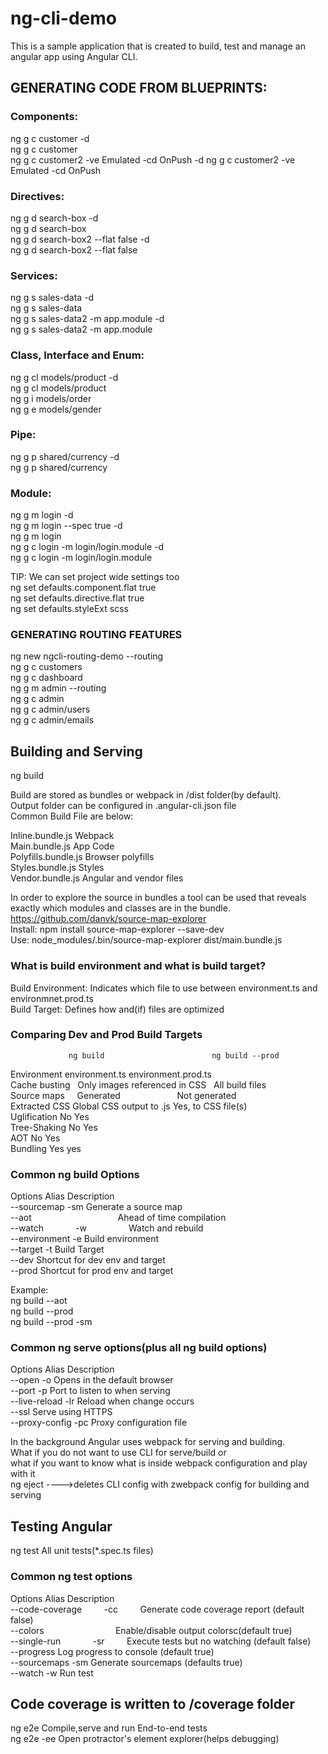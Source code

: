 # ng-cli-demo
This is a sample application that is created to build, test and manage an angular app using Angular CLI.

## GENERATING CODE FROM BLUEPRINTS:
### Components:
ng g c customer -d  
ng g c customer  
ng g c customer2 -ve Emulated -cd OnPush -d 
ng g c customer2 -ve Emulated -cd OnPush  

### Directives:
ng g d search-box -d  
ng g d search-box  
ng g d search-box2 --flat false -d  
ng g d search-box2 --flat false  

### Services:
ng g s sales-data -d  
ng g s sales-data  
ng g s sales-data2 -m app.module -d  
ng g s sales-data2 -m app.module  

### Class, Interface and Enum: 
ng g cl models/product -d  
ng g cl models/product  
ng g i models/order  
ng g e models/gender  

### Pipe:
ng g p shared/currency -d  
ng g p shared/currency  

### Module:
ng g m login -d  
ng g m login --spec true -d  
ng g m login  
ng g c login -m login/login.module -d  
ng g c login -m login/login.module  

TIP: We can set project wide settings too  
ng set defaults.component.flat true  
ng set defaults.directive.flat true  
ng set defaults.styleExt scss  


### GENERATING ROUTING FEATURES
ng new ngcli-routing-demo --routing  
ng g c customers  
ng g c dashboard  
ng g m admin --routing  
ng g c admin  
ng g c admin/users  
ng g c admin/emails  

## Building and Serving 

ng build <options>  

Build are stored as bundles or webpack in /dist folder(by default).  
Output folder can be configured in .angular-cli.json file  
Common Build File are below:

Inline.bundle.js       Webpack  
Main.bundle.js         App Code  
Polyfills.bundle.js    Browser polyfills  
Styles.bundle.js       Styles  
Vendor.bundle.js       Angular and vendor files  

In order to explore the source in bundles a tool can be used that 
reveals exactly which modules and classes are in the bundle.  
https://github.com/danvk/source-map-explorer  
Install:  npm install source-map-explorer  --save-dev  
Use: node_modules/.bin/source-map-explorer dist/main.bundle.js  


### What is build environment and what is build target?  
Build Environment: Indicates which file  to use between environment.ts and environmnet.prod.ts  
Build Target: Defines how and(if) files are optimized   

### Comparing Dev and Prod Build Targets 
                 ng build                        ng build --prod  
Environment      environment.ts                  environment.prod.ts  
Cache busting    Only images referenced in CSS   All build files  
Source maps      Generated                       Not generated  
Extracted CSS    Global CSS output to .js        Yes, to CSS file(s)  
Uglification     No                              Yes  
Tree-Shaking     No                              Yes  
AOT              No                              Yes  
Bundling         Yes                             yes  
			
### Common ng build Options
Options             Alias               Description  
--sourcemap         -sm                 Generate a source map  
--aot                                   Ahead of time compilation  
--watch              -w                 Watch and rebuild   
--environment        -e                 Build environment  
--target             -t                 Build Target  
--dev                                   Shortcut for dev env and target  
--prod                                  Shortcut for prod env and target  

Example:  
ng build --aot  
ng build --prod  
ng build --prod -sm  

### Common ng serve options(plus all ng build options)
Options         Alias       Description  
--open          -o          Opens in the default browser  
--port          -p          Port to listen to when serving  
--live-reload   -lr         Reload when change occurs  
--ssl                       Serve using HTTPS  
--proxy-config  -pc         Proxy configuration file  

In the background Angular uses webpack for serving and building.   
What if you do not want to use CLI for serve/build or   
what if you want to know what is inside webpack configuration and play with it  
ng eject ---->deletes CLI config with zwebpack config for building and serving   

## Testing Angular
ng test All unit tests(*.spec.ts files)  

### Common ng test options
Options                  Alias       Description  
--code-coverage          -cc         Generate code coverage report (default false)  
--colors                             Enable/disable output colorsc(default true)  
--single-run             -sr         Execute tests but no watching (default false)  
--progress                           Log progress to console (default true)  
--sourcemaps             -sm         Generate sourcemaps (defaults true)  
--watch                  -w          Run test   

## Code coverage is written to /coverage folder 

ng e2e Compile,serve and run End-to-end tests   
ng e2e -ee Open protractor's element explorer(helps debugging)  

